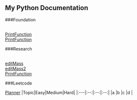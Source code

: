 ## My Python Documentation

###Foundation

<br>[PrintFunction](docs/print.md.html)
<br>[PrintFunction](basics/print_strings.py)

###Research

<br>[editMass](docs/editTextFile.md)
<br>[editMass2](docs/editTextFile.md.html)
<br>[PrintFunction](basic/print_strings.py)

###Leetcode

[Planner]()
|Topic|Easy|Medium|Hard|
|:---|:--:|:--:|:--:|
|a   |b   |c   |d   |

